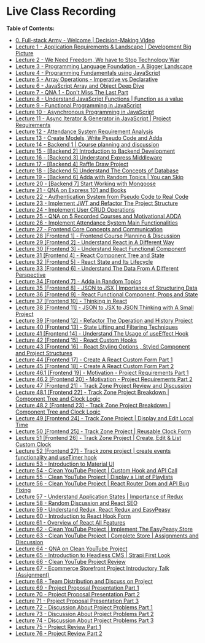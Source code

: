 # Live Class Recording

**Table of Contents:**

- [0. Full-stack Army - Welcome | Decision-Making Video](https://www.youtube.com/watch?v=ewBBT6Iph0M&t=784s)
- [Lecture 1 - Application Requirements & Landscape | Development Big Picture](https://youtu.be/AnD2KuKNsxE)
- [Lecture 2 - We Need Freedom, We have to Stop Technology War](https://youtu.be/9ltapy7kK5w)
- [Lecture 3 - Programming Language Foundation - A Bigger Landscape](https://youtu.be/1LWq-OdB7jY)
- [Lecture 4 - Programming Fundamentals using JavaScript](https://youtu.be/tAkUXTvm-xo)
- [Lecture 5 - Array Operations - Imperative vs Declarative](https://youtu.be/LADJO7KniNY)
- [Lecture 6 - JavaScript Array and Object Deep Dive](https://youtu.be/Mr5rksCjybA)
- [Lecture 7 - QNA 1 - Don't Miss The Last Part](https://youtu.be/TAa7gSbPVis)
- [Lecture 8 - Understand JavaScript Functions | Function as a value](https://youtu.be/lctjTl1ftdw)
- [Lecture 9 - Functional Programming in JavaScript](https://youtu.be/wMy2IZ12mxM)
- [Lecture 10 - Asynchronous Programming in JavaScript](https://youtu.be/OCkxS7W3gwU)
- [Lecture 11 - Async Iterator & Generator in JavaScript | Project Requirements](https://youtu.be/phzeyHwoIrQ)
- [Lecture 12 - Attendance System Requirement Analysis](https://youtu.be/Gsj7uU_7Um4)
- [Lecture 13 - Create Models, Write Pseudo Code and Adda](https://youtu.be/BfGOYh9Fdwg)
- [Lecture 14 - Backend 1 | Course planning and discussion](https://youtu.be/QBTOAGGgehA)
- [Lecture 15 - [Backend 2] Introduction to Backend Development](https://youtu.be/Mc6UEF957hU)
- [Lecture 16 - [Backend 3] Understand Express Middleware](https://youtu.be/kXeNJJ4mQ7w)
- [Lecture 17 - [Backend 4] Raffle Draw Project](https://youtu.be/4D2DIu8bhqU)
- [Lecture 18 - [Backend 5] Understand The Concepts of Database](https://youtu.be/SyKO3oZLz00)
- [Lecture 19 - [Backend 6] Adda with Random Topics | You can Skip](https://youtu.be/mqq5VgRMIho)
- [Lecture 20 - [Backend 7] Start Working with Mongoose](https://youtu.be/y5Rism0fEqE)
- [Lecture 21 - QNA on Express 101 and Books](https://youtu.be/krI6QUCGHY4)
- [Lecture 22 - Authentication System from Pseudo Code to Real Code](https://youtu.be/0gl4grplEcI)
- [Lecture 23 - Implement JWT and Refactor The Project Structure](https://youtu.be/D5A5BSGQVBU)
- [Lecture 24 - Implement User CRUD Operations](https://youtu.be/xr0sKPvAipQ)
- [Lecture 25 - QNA on 5 Recorded Courses and Motivational ADDA](https://youtu.be/KseSdSmvvuM)
- [Lecture 26 - Implement Attendance System Main Functionalities](https://youtu.be/A5S7mWxqs2s)
- [Lecture 27 - Frontend Core Concepts and Communication](https://youtu.be/0T7YagglhFY)
- [Lecture 28 [Frontend 1] - Frontend Course Planning & Discussion](https://youtu.be/FppAFtsxICk)
- [Lecture 29 [Frontend 2] - Understand React in A Different Way](https://youtu.be/vmw-sSTFwAk)
- [Lecture 30 [Frontend 3] - Understand React Functional Component](https://youtu.be/KB5Ym33BvPc)
- [Lecture 31 [Frontend 4] - React Component Tree and State](https://youtu.be/ehGPlQzn8Rc)
- [Lecture 32 [Frontend 5] - React State and Its Lifecycle](https://youtu.be/F7zCmo7XM4Q)
- [Lecture 33 [Frontend 6] - Understand The Data From A Different Perspective](https://youtu.be/Vzg78nNw5UI)
- [Lecture 34 [Frontend 7] - Adda in Random Topics](https://youtu.be/f0Th4QKYQkM)
- [Lecture 35 [Frontend 8] - JSON to JSX | Importance of Structuring Data](https://youtu.be/rp97rUwOcjs)
- [Lecture 36 [Frontend 9] - React Functional Component, Props and State](https://youtu.be/4X1GkVnoECY)
- [Lecture 37 [Frontend 10] - Thinking in React](https://youtu.be/6PyLbaIn0tI)
- [Lecture 38 [Frontend 11] - JSON to JSX to JSON Thinking with A Small Project](https://youtu.be/3JUvn3uoUBI)
- [Lecture 39 [Frontend 12] - Refactor The Operation and History Project](https://youtu.be/6Q6CrZQY5go)
- [Lecture 40 [Frontend 13] - State Lifting and Filtering Techniques](https://youtu.be/Fyr62IfXd-Q)
- [Lecture 41 [Frontend 14] - Understand The Usage of useEffect Hook](https://youtu.be/AjEC_i3JZ5A)
- [Lecture 42 [Frontend 15] - React Custom Hooks](https://youtu.be/OqwJZIk0Oxw)
- [Lecture 43 [Frontend 16] - React Styling Options , Styled Component and Project Structures](https://youtu.be/0jBAGrnLFOo)
- [Lecture 44 [Frontend 17] - Create A React Custom Form Part 1](https://youtu.be/_oyuPun0Gck)
- [Lecture 45 [Frontend 18] - Create A React Custom Form Part 2](https://youtu.be/u9k1wKqb_o0)
- [Lecture 46.1 [Frontend 19] - Motivation - Project Requirements Part 1](https://youtu.be/ybI-tdMuzZQ)
- [Lecture 46.2 [Frontend 20] - Motivation - Project Requirements Part 2](https://youtu.be/HXy-pTfGR-k)
- [Lecture 47 [Frontend 21] - Track Zone Project Review and Discussion](https://youtu.be/zvPeZtmBpQs)
- [Lecture 48.1 [Frontend 22] - Track Zone Project Breakdown | Component Tree and Clock Logic](https://youtu.be/UfoxyEYlIVg)
- [Lecture 48.2 [Frontend 23] - Track Zone Project Breakdown | Component Tree and Clock Logic](https://youtu.be/CF2DndvTjps)
- [Lecture 49 [Frontend 24] - Track Zone Project | Display and Edit Local Time](https://youtu.be/Pxups_anpyM)
- [Lecture 50 [Frontend 25] - Track Zone Project | Reusable Clock Form](https://youtu.be/NaXQ4SCh0QQ)
- [Lecture 51 [Frontend 26] - Track Zone Project | Create, Edit & List Custom Clock](https://youtu.be/1_QqwTbnC08)
- [Lecture 52 [Frontend 27] - Track zone project | create events functionality and useTimer hook](https://youtu.be/514YU21dp4c)
- [Lecture 53 - Introduction to Material UI](https://youtu.be/RwOzRLOA9kA)
- [Lecture 54 - Clean YouTube Project | Custom Hook and API Call](https://youtu.be/3QqJUK1zKUM)
- [Lecture 55 - Clean YouTube Project | Display a List of Playlists](https://youtu.be/PUYLPkUz7-8)
- [Lecture 56 - Clean YouTube Project | React Router Dom and API Bug Fixing](https://youtu.be/8j30LJ9oViY)
- [Lecture 57 - Understand Application States | Importance of Redux](https://youtu.be/rSkJ6Hg63ik)
- [Lecture 58 - Random Discussion and React SEO](https://youtu.be/92fktZ-9zm8)
- [Lecture 59 - Understand Redux, React Redux and EasyPeasy](https://youtu.be/HmIqyTuMYCo)
- [Lecture 60 - Introduction to React Hook Form](https://youtu.be/CI1VDQe93mo)
- [Lecture 61 - Overview of React All Features](https://youtu.be/z-LuVF6B2yU)
- [Lecture 62 - Clean YouTube Project | Implement The EasyPeasy Store](https://youtu.be/i2Md8PgI8Ds)
- [Lecture 63 - Clean YouTube Project | Complete Store | Assignments and Discussion](https://youtu.be/KPvnW-5HcxQ)
- [Lecture 64 - QNA on Clean YouTube Project](https://youtu.be/JO_yMBcM2_k)
- [Lecture 65 - Introduction to Headless CMS | Strapi First Look](https://youtu.be/4Kabwl0VeJU)
- [Lecture 66 - Clean YouTube Project Review](https://youtu.be/8Fuxmt6JDzk)
- [Lecture 67 - Ecommerce Storefront Project Introductory Talk (Assignment)](https://youtu.be/p7-6YWu6qCM)
- [Lecture 68 - Team Distribution and Discuss on Project](https://youtu.be/PXlxUwOgWEY)
- [Lecture 69 - Project Proposal Presentation Part 1](https://youtu.be/CHcD_SrEO4U)
- [Lecture 70 - Project Proposal Presentation Part 2](https://youtu.be/NImVORjqRjc)
- [Lecture 71 - Project Proposal Presentation Part 3](https://youtu.be/xpGeLn0xVW4)
- [Lecture 72 - Discussion About Project Problems Part 1](https://youtu.be/zIN2aPW7LaY)
- [Lecture 73 - Discussion About Project Problems Part 2](https://youtu.be/t86E_4UW8_Q)
- [Lecture 74 - Discussion About Project Problems Part 3](https://youtu.be/jRinfJCku_k)
- [Lecture 75 - Project Review Part 1](https://youtu.be/G9iV2fFkE7Y)
- [Lecture 76 - Project Review Part 2](https://youtu.be/GixXnDSA3kw)
